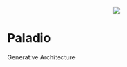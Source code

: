 <p align="center">
   <img align="center" src="https://i.imgur.com/ABmNogW.png">
</p>

# Paladio
Generative Architecture


